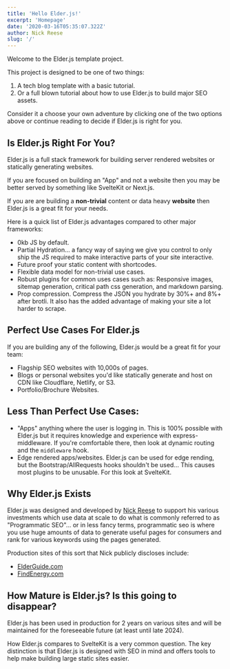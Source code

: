 ```yaml
---
title: 'Hello Elder.js!'
excerpt: 'Homepage'
date: '2020-03-16T05:35:07.322Z'
author: Nick Reese
slug: '/'
---
```


Welcome to the Elder.js template project.

This project is designed to be one of two things:

1. A tech blog template with a basic tutorial.
2. Or a full blown tutorial about how to use Elder.js to build major SEO assets.

Consider it a choose your own adventure by clicking one of the two options above or continue reading to decide if Elder.js is right for you.

## Is Elder.js Right For You?

Elder.js is a full stack framework for building server rendered websites or statically generating websites.

If you are focused on building an "App" and not a website then you may be better served by something like SvelteKit or Next.js.

If you are are building a **non-trivial** content or data heavy **website** then Elder.js is a great fit for your needs.

Here is a quick list of Elder.js advantages compared to other major frameworks:

- 0kb JS by default.
- Partial Hydration... a fancy way of saying we give you control to only ship the JS required to make interactive parts of your site interactive.
- Future proof your static content with shortcodes.
- Flexible data model for non-trivial use cases.
- Robust plugins for common uses cases such as: Responsive images, sitemap generation, critical path css generation, and markdown parsing.
- Prop compression. Compress the JSON you hydrate by 30%+ and 8%+ after brotli. It also has the added advantage of making your site a lot harder to scrape.

## Perfect Use Cases For Elder.js

If you are building any of the following, Elder.js would be a great fit for your team:

- Flagship SEO websites with 10,000s of pages.
- Blogs or personal websites you'd like statically generate and host on CDN like Cloudflare, Netlify, or S3.
- Portfolio/Brochure Websites.

## Less Than Perfect Use Cases:

- "Apps" anything where the user is logging in. This is 100% possible with Elder.js but it requires knowledge and experience with express-middleware. If you're comfortable there, then look at dynamic routing and the `middleware` hook.
- Edge rendered apps/websites. Elder.js can be used for edge rending, but the Bootstrap/AllRequests hooks shouldn't be used... This causes most plugins to be unusable. For this look at SvelteKit.

## Why Elder.js Exists

Elder.js was designed and developed by [Nick Reese](https://nicholasreese.com) to support his various investments which use data at scale to do what is commonly referred to as "Programmatic SEO"... or in less fancy terms, programmatic seo is where you use huge amounts of data to generate useful pages for consumers and rank for various keywords using the pages generated.

Production sites of this sort that Nick publicly discloses include:

- [ElderGuide.com](https://elderguide.com)
- [FindEnergy.com](https://findenergy.com)

## How Mature is Elder.js? Is this going to disappear?

Elder.js has been used in production for 2 years on various sites and will be maintained for the foreseeable future (at least until late 2024).

How Elder.js compares to SvelteKit is a very common question. The key distinction is that Elder.js is designed with SEO in mind and offers tools to help make building large static sites easier.
